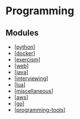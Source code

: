 Programming
===

Modules
---

- [[python]]
- [[docker]]
- [[exercism]]
- [[web]]
- [[java]]
- [[interviewing]]
- [[lua]]
- [[miscellaneous]]
- [[aws]]
- [[go]]
- [[programming-tools]]

[//begin]: # "Autogenerated link references for markdown compatibility"
[python]: python/python.md "Python"
[docker]: docker/docker.md "Docker"
[exercism]: exercism/exercism.md "Exercism"
[web]: web/web.md "Web"
[java]: java/java.md "Java"
[interviewing]: interviewing/interviewing.md "Interviewing"
[lua]: lua/lua.md "Lua"
[miscellaneous]: miscellaneous/miscellaneous.md "Miscellaneous"
[aws]: aws/aws.md "AWS"
[go]: go/go.md "Go"
[programming-tools]: ../tools/programming/programming-tools.md "Programming Tools"
[//end]: # "Autogenerated link references"